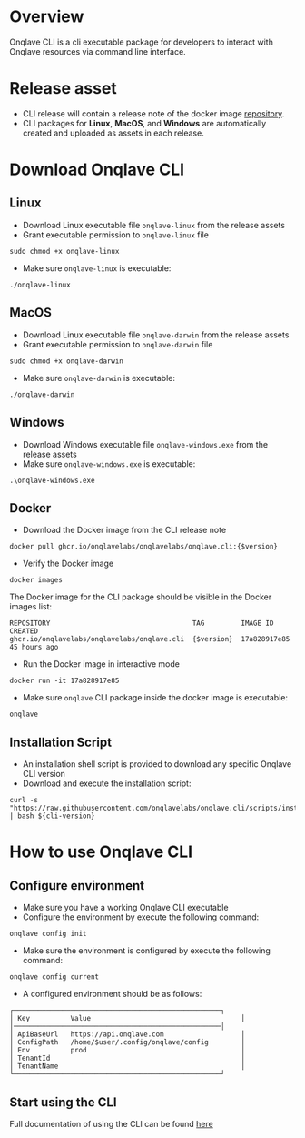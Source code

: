 # Overview
Onqlave CLI is a cli executable package for developers to interact with Onqlave resources via command line interface.


# Release asset
- CLI release will contain a release note of the docker image [repository](https://github.com/onqlavelabs/onqlave.cli/pkgs/container/onqlavelabs%2Fonqlave.cli).
- CLI packages for **Linux**, **MacOS**, and **Windows** are automatically created and uploaded as assets in each release.


# Download Onqlave CLI
## Linux
- Download Linux executable file `onqlave-linux` from the release assets
- Grant executable permission to `onqlave-linux` file
```
sudo chmod +x onqlave-linux
```
- Make sure `onqlave-linux` is executable:
```
./onqlave-linux
```

## MacOS
- Download Linux executable file `onqlave-darwin` from the release assets
- Grant executable permission to `onqlave-darwin` file
```
sudo chmod +x onqlave-darwin
```
- Make sure `onqlave-darwin` is executable:
```
./onqlave-darwin
```

## Windows
- Download Windows executable file `onqlave-windows.exe` from the release assets
- Make sure `onqlave-windows.exe` is executable:
```
.\onqlave-windows.exe
```

## Docker
- Download the Docker image from the CLI release note 
```
docker pull ghcr.io/onqlavelabs/onqlavelabs/onqlave.cli:{$version}
```
- Verify the Docker image
```
docker images
```
The Docker image for the CLI package should be visible in the Docker images list:
```
REPOSITORY                                   TAG         IMAGE ID       CREATED         
ghcr.io/onqlavelabs/onqlavelabs/onqlave.cli  {$version}  17a828917e85   45 hours ago
```
- Run the Docker image in interactive mode
```
docker run -it 17a828917e85
```
- Make sure `onqlave` CLI package inside the docker image is executable:
```
onqlave
```

## Installation Script
- An installation shell script is provided to download any specific Onqlave CLI version
- Download and execute the installation script:
```shell
curl -s "https://raw.githubusercontent.com/onqlavelabs/onqlave.cli/scripts/install.sh" | bash ${cli-version}
```

# How to use Onqlave CLI

## Configure environment
- Make sure you have a working Onqlave CLI executable
- Configure the environment by execute the following command:
```
onqlave config init
```
- Make sure the environment is configured by execute the following command:
```
onqlave config current
```
- A configured environment should be as follows:
```
┌───────────────────────────────────────────────────┐
│ Key          Value                                     │
│───────────────────────────────────────────────────│
│ ApiBaseUrl   https://api.onqlave.com                   │
│ ConfigPath   /home/$user/.config/onqlave/config        │
│ Env          prod                                      │
│ TenantId                                               │
│ TenantName                                             │
└───────────────────────────────────────────────────┘
```
## Start using the CLI
Full documentation of using the CLI can be found [here](https://docs.onqlave.com/guides/cli-guide/overview-cli/)
